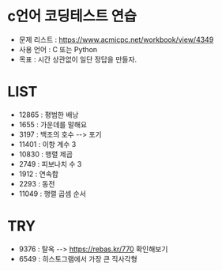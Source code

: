 # c언어 코딩테스트 연습

 - 문제 리스트 : https://www.acmicpc.net/workbook/view/4349
 - 사용 언어 : C 또는 Python
 - 목표 : 시간 상관없이 일단 정답을 만들자.


# LIST

- 12865	: 평범한 배낭	
- 1655 : 가운데를 말해요
- 3197 : 백조의 호수 --> 포기
- 11401	: 이항 계수 3
- 10830 : 행렬 제곱
- 2749 : 피보나치 수 3
- 1912 : 연속합 
- 2293 : 동전
- 11049 : 행렬 곱셈 순서

# TRY
- 9376 : 탈옥 --> https://rebas.kr/770 확인해보기
- 6549 : 히스토그램에서 가장 큰 직사각형
